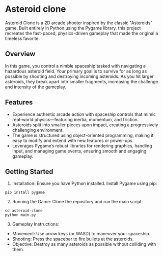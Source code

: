 
# Asteroid clone

Asteroid Clone is a 2D arcade shooter inspired by the classic "Asteroids" game. Built entirely in Python using the Pygame library, this project recreates the fast-paced, physics-driven gameplay that made the original a timeless favorite.




## Overview

In this game, you control a nimble spaceship tasked with navigating a hazardous asteroid field. Your primary goal is to survive for as long as possible by shooting and destroying incoming asteroids. As you hit larger asteroids, they break apart into smaller fragments, increasing the challenge and intensity of the gameplay.
## Features

- Experience authentic arcade action with spaceship controls that mimic real-world physics—featuring inertia, momentum, and friction.
- Asteroids split into smaller pieces upon impact, creating a progressively challenging environment.
-  The game is structured using object-oriented programming, making it easy to modify and extend with new features or power-ups.
- Leverages Pygame’s robust libraries for rendering graphics, handling input, and managing game events, ensuring smooth and engaging gameplay.


## Getting Started

1. Installation:
Ensure you have Python installed. Install Pygame using pip:
```
pip install pygame
```
2. Running the Game:
Clone the repository and run the main script:
```
cd asteroid-clone
python main.py
```
3. Gameplay Instructions:
- Movement: Use arrow keys (or WASD) to maneuver your spaceship.
- Shooting: Press the spacebar to fire bullets at the asteroids.
- Objective: Destroy as many asteroids as possible without colliding with them.